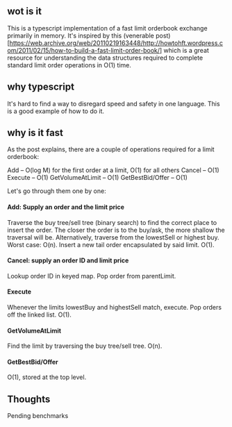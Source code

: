## wot is it

This is a typescript implementation of a fast limit orderbook exchange primarily in memory. It's inspired by this (venerable post)[https://web.archive.org/web/20110219163448/http://howtohft.wordpress.com/2011/02/15/how-to-build-a-fast-limit-order-book/] which is a great resource for understanding the data structures required to complete standard limit order operations in O(1) time.

## why typescript

It's hard to find a way to disregard speed and safety in one language. This is a good example of how to do it.

## why is it fast

As the post explains, there are a couple of operations required for a limit orderbook:

Add – O(log M) for the first order at a limit, O(1) for all others
Cancel – O(1)
Execute – O(1)
GetVolumeAtLimit – O(1)
GetBestBid/Offer – O(1)

Let's go through them one by one:

#### Add: Supply an order and the limit price

Traverse the buy tree/sell tree (binary search) to find the correct place to insert the order. The closer the order is to the buy/ask, the more
shallow the traversal will be. Alternatively, traverse from the lowestSell or highest buy. Worst case: O(n). Insert a new tail order encapsulated by said limit. O(1).

#### Cancel: supply an order ID and limit price

Lookup order ID in keyed map. Pop order from parentLimit.

#### Execute

Whenever the limits lowestBuy and highestSell match, execute. Pop orders off the linked list. O(1).

#### GetVolumeAtLimit

Find the limit by traversing the buy tree/sell tree. O(n).

#### GetBestBid/Offer

O(1), stored at the top level.

## Thoughts

Pending benchmarks
